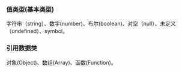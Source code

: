 ### 值类型(基本类型)

字符串（string）、数字(number)、布尔(boolean)、对空（null）、未定义（undefined）、symbol。

### 引用数据类

对象(Object)、数组(Array)、函数(Function)。
